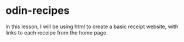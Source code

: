 # odin-recipes
In this lesson, I will be using html to create a basic receipt website, with links to each receipe from the home page.